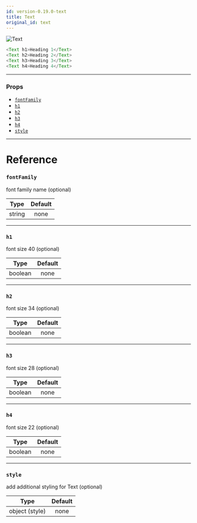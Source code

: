 ```yaml
---
id: version-0.19.0-text
title: Text
original_id: text
---
```


![Text](/react-native-elements-kpay/img/text.png)

```js
<Text h1>Heading 1</Text>
<Text h2>Heading 2</Text>
<Text h3>Heading 3</Text>
<Text h4>Heading 4</Text>
```

---

### Props

* [`fontFamily`](#fontfamily)
* [`h1`](#h1)
* [`h2`](#h2)
* [`h3`](#h3)
* [`h4`](#h4)
* [`style`](#style)

---

# Reference

### `fontFamily`

font family name (optional)

|  Type  | Default |
| :----: | :-----: |
| string |  none   |

---

### `h1`

font size 40 (optional)

|  Type   | Default |
| :-----: | :-----: |
| boolean |  none   |

---

### `h2`

font size 34 (optional)

|  Type   | Default |
| :-----: | :-----: |
| boolean |  none   |

---

### `h3`

font size 28 (optional)

|  Type   | Default |
| :-----: | :-----: |
| boolean |  none   |

---

### `h4`

font size 22 (optional)

|  Type   | Default |
| :-----: | :-----: |
| boolean |  none   |

---

### `style`

add additional styling for Text (optional)

|      Type      | Default |
| :------------: | :-----: |
| object (style) |  none   |
